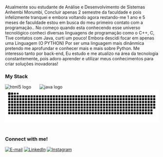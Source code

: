 <p align="left">Atualmente sou estudante de Análise e Desenvolvimento de Sistemas Anhembi Morumbi, Concluir apenas 2 semestre da faculdade e pois infelizmente tranquei e embora voltando agora restando-me 1 ano e 5 meses de faculdade estou em busca do meu primeiro contato com a programação.. No começo quando esta conhecendo esse universo tecnológico conheci diversas linguagens de programação como o C++, C, Tive contatos com Java, curti um pouco! Embora descidi focar em apenas uma Linguagem (O PYTHON) Por ser uma linguagem mais dinânmica pretendo me aprofundar e conhecer mais e mais sobre Python.
Me interesso tanto por back-end, 
Eu estudo e me atualizo na área da tecnologia constantemente, pois adoro aprender e utilizar meus conhecimentos para criar soluções inovadoras!</p>
<h3 align="left">My Stack</h3>
<div align="left">
  <img src="https://cdn.jsdelivr.net/gh/devicons/devicon/icons/html5/html5-original.svg" height="25" alt="html5 logo"  />
  <img width="8" />
   <img width="8" />
  <img src="https://cdn.jsdelivr.net/gh/devicons/devicon/icons/java/java-original.svg" height="25" alt="java logo"  />
  <img width="8" /><br>
<picture>
  <source media="(prefers-color-scheme: dark)" srcset="https://raw.githubusercontent.com/mari4souza/mari4souza/output/github-contribution-grid-snake-dark.svg">
  <source media="(prefers-color-scheme: light)" srcset="https://raw.githubusercontent.com/mari4souza/mari4souza/output/github-contribution-grid-snake.svg">
  <img alt="github contribution grid snake animation" src="https://raw.githubusercontent.com/mari4souza/mari4souza/output/github-contribution-grid-snake.svg">
</picture>
<br><br>

<h3 align="left">Connect with me!</h3>

[![E-mail](https://img.shields.io/badge/-Email-000?style=for-the-badge&logo=microsoft-outlook&logoColor=FF00F6&color:FFF)](mailto:danilo.ohamaa@gmail.com)
[![LinkedIn](https://img.shields.io/badge/-LinkedIn-000?style=for-the-badge&logo=linkedin&logoColor=FF00F6&color:FFF)](https://www.linkedin.com/in/danilohama/)
[![Instagram](https://img.shields.io/badge/-Instagram-000?style=for-the-badge&logo=instagram&logoColor=FF00F6&color:FFF)](https://www.instagram.com/d4nsep/)
